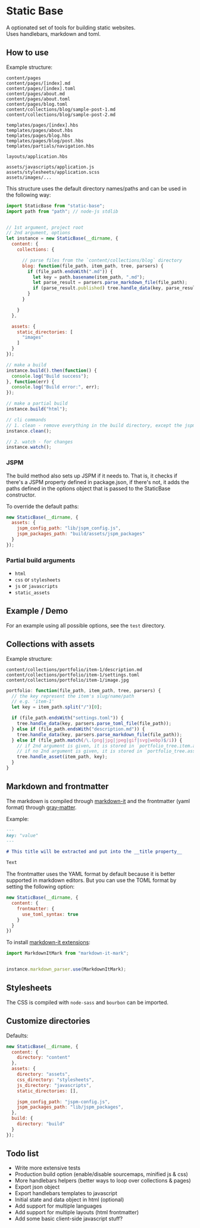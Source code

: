 # Static Base

A optionated set of tools for building static websites.  
Uses handlebars, markdown and toml.



## How to use

Example structure:

```
content/pages
content/pages/[index].md
content/pages/[index].toml
content/pages/about.md
content/pages/about.toml
content/pages/blog.toml
content/collections/blog/sample-post-1.md
content/collections/blog/sample-post-2.md

templates/pages/[index].hbs
templates/pages/about.hbs
templates/pages/blog.hbs
templates/pages/blog/post.hbs
templates/partials/navigation.hbs

layouts/application.hbs

assets/javascripts/application.js
assets/stylesheets/application.scss
assets/images/...
```

This structure uses the default directory names/paths
and can be used in the following way:

```js
import StaticBase from "static-base";
import path from "path"; // node-js stdlib


// 1st argument, project root
// 2nd argument, options
let instance = new StaticBase(__dirname, {
  content: {
    collections: {

      // parse files from the `content/collections/blog` directory
      blog: function(file_path, item_path, tree, parsers) {
        if (file_path.endsWith(".md")) {
          let key = path.basename(item_path, ".md");
          let parse_result = parsers.parse_markdown_file(file_path);
          if (parse_result.published) tree.handle_data(key, parse_result);
        }
      }

    }
  },

  assets: {
    static_directories: [
      "images"
    ]
  }
});

// make a build
instance.build().then(function() {
  console.log("Build success");
}, function(err) {
  console.log("Build error:", err);
});

// make a partial build
instance.build("html");

// cli commands
// 1. clean - remove everything in the build directory, except the jspm_packages directory
instance.clean();

// 2. watch - for changes
instance.watch();
```


### JSPM

The build method also sets up JSPM if it needs to. That is, it checks if there's a JSPM property defined in package.json, if there's not, it adds the paths defined in the options object that is passed to the StaticBase constructor.

To override the default paths:

```js
new StaticBase(__dirname, {
  assets: {
    jspm_config_path: "lib/jspm_config.js",
    jspm_packages_path: "build/assets/jspm_packages"
  }
});
```


### Partial build arguments

- `html`
- `css` or `stylesheets`
- `js` or `javascripts`
- `static_assets`



## Example / Demo

For an example using all possible options, see the `test` directory.



## Collections with assets

Example structure:

```
content/collections/portfolio/item-1/description.md
content/collections/portfolio/item-1/settings.toml
content/collections/portfolio/item-1/image.jpg
```

```js
portfolio: function(file_path, item_path, tree, parsers) {
  // the key represent the item's slug/name/path
  // e.g. 'item-1'
  let key = item_path.split("/")[0];

  if (file_path.endsWith("settings.toml")) {
    tree.handle_data(key, parsers.parse_toml_file(file_path));
  } else if (file_path.endsWith("description.md")) {
    tree.handle_data(key, parsers.parse_markdown_file(file_path));
  } else if (file_path.match(/\.(png|jpg|jpeg|gif|svg|webp)$/i)) {
    // if 2nd argument is given, it is stored in `portfolio_tree.item.assets`
    // if no 2nd argument is given, it is stored in `portfolio_tree.assets`
    tree.handle_asset(item_path, key);
  }
}
```



## Markdown and frontmatter

The markdown is compiled through [markdown-it](https://github.com/markdown-it/markdown-it) and the frontmatter (yaml format) through [gray-matter](https://github.com/jonschlinkert/gray-matter).

Example:

```markdown
---
key: "value"
---

# This title will be extracted and put into the __title property__

Text
```

The frontmatter uses the YAML format by default because it is better supported in markdown editors. But you can use the TOML format by setting the following option:

```js
new StaticBase(__dirname, {
  content: {
    frontmatter: {
      use_toml_syntax: true
    }
  }
})
```

To install [markdown-it extensions](https://github.com/markdown-it/markdown-it#syntax-extensions):

```js
import MarkdownItMark from "markdown-it-mark";


instance.markdown_parser.use(MarkdownItMark);
```



## Stylesheets

The CSS is compiled with `node-sass` and `bourbon` can be imported.



## Customize directories

Defaults:

```js
new StaticBase(__dirname, {
  content: {
    directory: "content"
  },
  assets: {
    directory: "assets",
    css_directory: "stylesheets",
    js_directory: "javascripts",
    static_directories: [],

    jspm_config_path: "jspm-config.js",
    jspm_packages_path: "lib/jspm_packages",
  },
  build: {
    directory: "build"
  }
});
```



## Todo list

- Write more extensive tests
- Production build option (enable/disable sourcemaps, minified js & css)
- More handlebars helpers (better ways to loop over collections & pages)
- Export json object
- Export handlebars templates to javascript
- Initial state and data object in html (optional)
- Add support for multiple languages
- Add support for multiple layouts (html frontmatter)
- Add some basic client-side javascript stuff?
